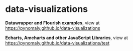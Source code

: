 # data-visualizations

**Datawrapper and Flourish examples**, view at https://pynomaly.github.io/data-visualizations

**Echarts, Amcharts and other JavaScript Libraries**, view at https://pynomaly.github.io/data-visualizations/test
